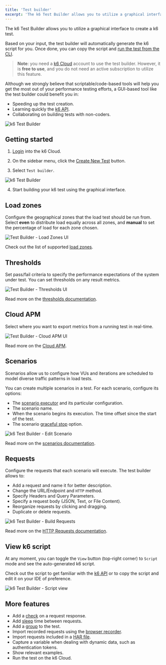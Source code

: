 ```yaml
---
title: 'Test builder'
excerpt: 'The k6 Test Builder allows you to utilize a graphical interface to create a k6 test.'
---
```


The k6 Test Builder allows you to utilize a graphical interface to create a k6 test.

Based on your input, the test builder will automatically generate the k6 script for you. Once done, you can copy the script and [run the test from the CLI](/getting-started/running-k6).

> **Note**: you need a [k6 Cloud](/cloud) account to use the test builder. However, it is **free to use**, and you do not need an active subscription to utilize this feature.

Although we strongly believe that scriptable/code-based tools will help you get the most out of your performance testing efforts, a GUI-based tool like the test builder could benefit you in:

- Speeding up the test creation.
- Learning quickly the [k6 API](/javascript-api).
- Collaborating on building tests with non-coders.

![k6 Test Builder](images/test-builder.png)

## Getting started

1. [Login](https://app.k6.io/account/login) into the k6 Cloud.

2. On the sidebar menu, click the [Create New Test](https://app.k6.io/tests/new) button.

3. Select `Test builder`.

  ![k6 Test Builder](images/create-new-test.png)

4. Start building your k6 test using the graphical interface.

## Load zones

Configure the geographical zones that the load test should be run from. Select **even** to distribute load equally across all zones, and **manual** to set the percentage of load for each zone chosen.  

![Test Builder - Load Zones UI](images/load-zones.png)

Check out the list of supported [load zones](/cloud/creating-and-running-a-test/cloud-tests-from-the-cli#list-of-supported-load-zones).

## Thresholds

Set pass/fail criteria to specify the performance expectations of the system under test. You can set thresholds on any result metrics. 

![Test Builder - Thresholds UI](images/thresholds.png)

Read more on the [thresholds documentation](/using-k6/thresholds/).

## Cloud APM

Select where you want to export metrics from a running test in real-time.  

![Test Builder - Cloud APM UI](images/cloud-apm.png)

Read more on the [Cloud APM](/cloud/integrations/cloud-apm/).

## Scenarios

Scenarios allow us to configure how VUs and iterations are scheduled to model diverse traffic patterns in load tests. 

You can create multiple scenarios in a test. For each scenario, configure its options:

- The [scenario executor](/using-k6/scenarios/executors) and its particular configuration.
- The scenario name.
- When the scenario begins its execution. The time offset since the start of the test.
- The scenario [graceful stop](/using-k6/scenarios/graceful-stop/) option.

![k6 Test Builder - Edit Scenario](images/scenario-options.png)

Read more on the [scenarios documentation](/using-k6/scenarios).


## Requests

Configure the requests that each scenario will execute. The test builder allows to:

- Add a request and name it for better description.
- Change the URL/Endpoint and `HTTP` method.
- Specify Headers and Query Parameters.
- Specify a request body (JSON, Text, or File Content).
- Reorganize requests by clicking and dragging.
- Duplicate or delete requests.

![k6 Test Builder - Build Requests](images/scenario-requests.png)

Read more on the [HTTP Requests documentation](/using-k6/http-requests/).

## View k6 script

At any moment, you can toggle the `View` button (top-right corner) to `Script` mode and see the auto-generated k6 script. 

Check out the script to get familiar with the [k6 API](/javascript-api/) or to copy the script and edit it on your IDE of preference.

![k6 Test Builder - Script view](images/script-view.png)
  
## More features

- Add a [check](/javascript-api/k6/check-val-sets-tags) on a request response.
- Add [sleep](/javascript-api/k6/sleep-t) time between requests.
- Add a [group](/javascript-api/k6/group-name-fn) to the test.
- Import recorded requests using the [browser recorder](/test-authoring/recording-a-session/browser-recorder).
- Import requests included in a [HAR file](<https://en.wikipedia.org/wiki/HAR_(file_format)>).
- Capture a variable when dealing with dynamic data, such as authentication tokens.
- Show relevant examples.
- Run the test on the k6 Cloud.
